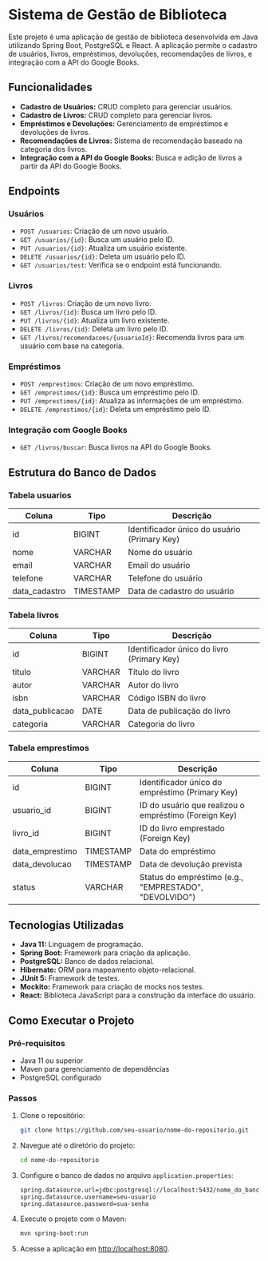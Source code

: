 # Sistema de Gestão de Biblioteca

Este projeto é uma aplicação de gestão de biblioteca desenvolvida em Java utilizando Spring Boot, PostgreSQL e React. A aplicação permite o cadastro de usuários, livros, empréstimos, devoluções, recomendações de livros, e integração com a API do Google Books.

## Funcionalidades

- **Cadastro de Usuários:** CRUD completo para gerenciar usuários.
- **Cadastro de Livros:** CRUD completo para gerenciar livros.
- **Empréstimos e Devoluções:** Gerenciamento de empréstimos e devoluções de livros.
- **Recomendações de Livros:** Sistema de recomendação baseado na categoria dos livros.
- **Integração com a API do Google Books:** Busca e adição de livros a partir da API do Google Books.

## Endpoints

### Usuários

- `POST /usuarios`: Criação de um novo usuário.
- `GET /usuarios/{id}`: Busca um usuário pelo ID.
- `PUT /usuarios/{id}`: Atualiza um usuário existente.
- `DELETE /usuarios/{id}`: Deleta um usuário pelo ID.
- `GET /usuarios/test`: Verifica se o endpoint está funcionando.

### Livros

- `POST /livros`: Criação de um novo livro.
- `GET /livros/{id}`: Busca um livro pelo ID.
- `PUT /livros/{id}`: Atualiza um livro existente.
- `DELETE /livros/{id}`: Deleta um livro pelo ID.
- `GET /livros/recomendacoes/{usuarioId}`: Recomenda livros para um usuário com base na categoria.

### Empréstimos

- `POST /emprestimos`: Criação de um novo empréstimo.
- `GET /emprestimos/{id}`: Busca um empréstimo pelo ID.
- `PUT /emprestimos/{id}`: Atualiza as informações de um empréstimo.
- `DELETE /emprestimos/{id}`: Deleta um empréstimo pelo ID.

### Integração com Google Books

- `GET /livros/buscar`: Busca livros na API do Google Books.

## Estrutura do Banco de Dados

### Tabela usuarios

| Coluna         | Tipo       | Descrição                                        |
|----------------|------------|--------------------------------------------------|
| id             | BIGINT     | Identificador único do usuário (Primary Key)    |
| nome           | VARCHAR    | Nome do usuário                                 |
| email          | VARCHAR    | Email do usuário                                |
| telefone       | VARCHAR    | Telefone do usuário                             |
| data_cadastro  | TIMESTAMP  | Data de cadastro do usuário                     |

### Tabela livros

| Coluna            | Tipo       | Descrição                                    |
|-------------------|------------|----------------------------------------------|
| id                | BIGINT     | Identificador único do livro (Primary Key)  |
| titulo            | VARCHAR    | Título do livro                             |
| autor             | VARCHAR    | Autor do livro                              |
| isbn              | VARCHAR    | Código ISBN do livro                        |
| data_publicacao   | DATE       | Data de publicação do livro                 |
| categoria         | VARCHAR    | Categoria do livro                          |

### Tabela emprestimos

| Coluna             | Tipo       | Descrição                                      |
|--------------------|------------|------------------------------------------------|
| id                 | BIGINT     | Identificador único do empréstimo (Primary Key)|
| usuario_id         | BIGINT     | ID do usuário que realizou o empréstimo (Foreign Key)|
| livro_id           | BIGINT     | ID do livro emprestado (Foreign Key)          |
| data_emprestimo    | TIMESTAMP  | Data do empréstimo                            |
| data_devolucao     | TIMESTAMP  | Data de devolução prevista                    |
| status             | VARCHAR    | Status do empréstimo (e.g., "EMPRESTADO", "DEVOLVIDO")|

## Tecnologias Utilizadas

- **Java 11:** Linguagem de programação.
- **Spring Boot:** Framework para criação da aplicação.
- **PostgreSQL:** Banco de dados relacional.
- **Hibernate:** ORM para mapeamento objeto-relacional.
- **JUnit 5:** Framework de testes.
- **Mockito:** Framework para criação de mocks nos testes.
- **React:** Biblioteca JavaScript para a construção da interface do usuário.

## Como Executar o Projeto

### Pré-requisitos

- Java 11 ou superior
- Maven para gerenciamento de dependências
- PostgreSQL configurado

### Passos

1. Clone o repositório:

    ```bash
    git clone https://github.com/seu-usuario/nome-do-repositorio.git
    ```

2. Navegue até o diretório do projeto:

    ```bash
    cd nome-do-repositorio
    ```

3. Configure o banco de dados no arquivo `application.properties`:

    ```properties
    spring.datasource.url=jdbc:postgresql://localhost:5432/nome_do_banco
    spring.datasource.username=seu-usuario
    spring.datasource.password=sua-senha
    ```

4. Execute o projeto com o Maven:

    ```bash
    mvn spring-boot:run
    ```

5. Acesse a aplicação em [http://localhost:8080](http://localhost:8080).


